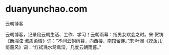 duanyunchao.com
===============

云朝博客

云朝博客，记录段云朝生活、工作、学习！云朝雨幕：指男女欢会之时。宋·贺铸《断湘弦·淑质柔情》词：“不间云朝雨暮，向西楼、南馆留连。”宋·叶阊《摸鱼儿·倚薰风》词：“红裙溅水鸳鸯湿，几度云朝雨暮。”
